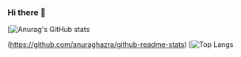 ### Hi there 👋


[![Anurag's GitHub stats](https://github-readme-stats.vercel.app/api?username=JacobN17&theme=cobalt&show_icons=true&count_private=true)

(https://github.com/anuraghazra/github-readme-stats)
[![Top Langs](https://github-readme-stats.vercel.app/api/top-langs/?username=JacobN17)
